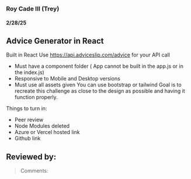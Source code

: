 ### Roy Cade III (Trey)

#### 2/28/25

## Advice Generator in React
Built in React
Use https://api.adviceslip.com/advice for your API call
- Must have a component folder ( App cannot be built in the app.js or in the index.js)
- Responsive to Mobile and Desktop versions
- Must use all assets given
You can use bootstrap or tailwind
Goal is to recreate this challenge as close to the design as possible and having it function properly.


Things to turn in:
- Peer review
- Node Modules deleted
- Azure or Vercel hosted link
- Github link

## Reviewed by: 

> Comments:


